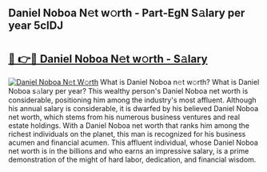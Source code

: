 ## Daniel Noboa N𝚎t w𝚘rth - Part-EgN S𝚊lary per year 5cIDJ

# <h2><a href="http://gc4e59.nevu.top/?p=Daniel+Noboa">🔗 👉🔴 Daniel Noboa N𝚎t w𝚘rth - S𝚊lary</a></h2>

[![Daniel Noboa N𝚎t W𝚘rth](https://i.imgur.com/Oavwk0R.jpeg)](http://gc4e59.nevu.top/?p=Daniel+Noboa)
What is Daniel Noboa n𝚎t w𝚘rth? What is Daniel Noboa s𝚊lary per year?
This wealthy person's Daniel Noboa net worth is considerable, positioning him among the industry's most affluent. Although his annual salary is considerable, it is dwarfed by his believed Daniel Noboa net worth, which stems from his numerous business ventures and real estate holdings. With a Daniel Noboa net worth that ranks him among the richest individuals on the planet, this man is recognized for his business acumen and financial acumen. This affluent individual, whose Daniel Noboa net worth is in the billions and who earns an impressive salary, is a prime demonstration of the might of hard labor, dedication, and financial wisdom.
